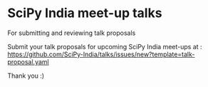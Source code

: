 # SciPy India meet-up talks

For submitting and reviewing talk proposals

Submit your talk proposals for upcoming SciPy India meet-ups at : https://github.com/SciPy-India/talks/issues/new?template=talk-proposal.yaml


Thank you :)
